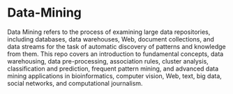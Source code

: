 # Data-Mining
Data Mining refers to the process of examining large data repositories, including databases, data warehouses, Web, document collections, and data streams for the task of automatic discovery of patterns and knowledge from them. This repo covers an introduction to fundamental concepts, data warehousing, data pre-processing, association rules, cluster analysis, classification and prediction, frequent pattern mining, and advanced data mining applications in bioinformatics, computer vision, Web, text, big data, social networks, and computational journalism. 
